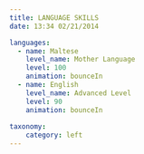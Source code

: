 ```yaml
---
title: LANGUAGE SKILLS
date: 13:34 02/21/2014

languages:
  - name: Maltese
    level_name: Mother Language
    level: 100
    animation: bounceIn
  - name: English
    level_name: Advanced Level
    level: 90
    animation: bounceIn
    
taxonomy:
    category: left
---
```

